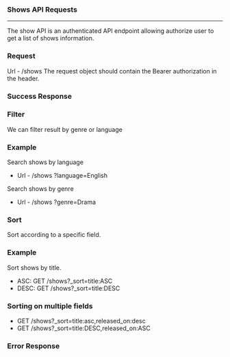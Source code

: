 ### Shows API Requests
---

The show API is an authenticated API endpoint allowing authorize user to get a list of shows information.

### Request

Url - /shows The request object should contain the Bearer authorization in the header.


### Success Response
  
  
  
  

### Filter

We can filter result by genre or language

### Example

Search shows by language

- Url - /shows ?language=English

Search shows by genre

- Url - /shows ?genre=Drama

### Sort

Sort according to a specific field.

### Example

Sort shows by title.

- ASC: GET /shows?\_sort=title:ASC
- DESC: GET /shows?\_sort=title:DESC

### Sorting on multiple fields

- GET /shows?\_sort=title:asc,released\_on:desc
- GET /shows?\_sort=title:DESC,released\_on:ASC

### Error Response
